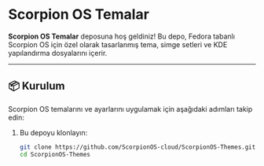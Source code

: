 # Scorpion OS Temalar

**Scorpion OS Temalar** deposuna hoş geldiniz! Bu depo, Fedora tabanlı Scorpion OS için özel olarak tasarlanmış tema, simge setleri ve KDE yapılandırma dosyalarını içerir.

---

## 📦 Kurulum

Scorpion OS temalarını ve ayarlarını uygulamak için aşağıdaki adımları takip edin:

1. Bu depoyu klonlayın:
   ```bash
   git clone https://github.com/ScorpionOS-cloud/ScorpionOS-Themes.git
   cd ScorpionOS-Themes

